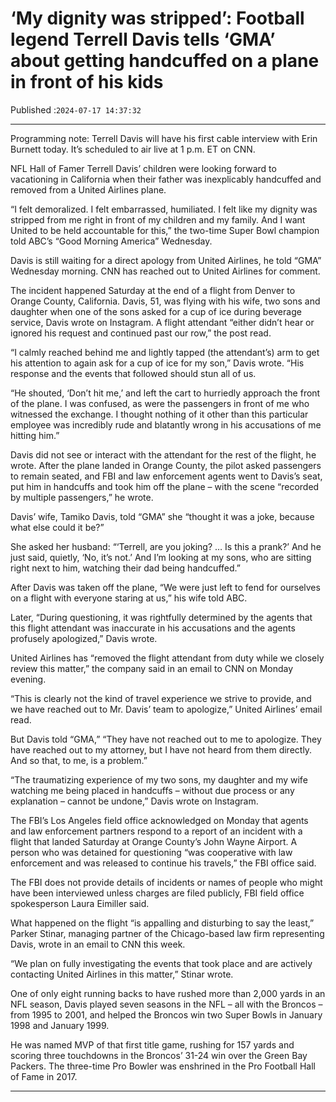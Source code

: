 # ‘My dignity was stripped’: Football legend Terrell Davis tells ‘GMA’ about getting handcuffed on a plane in front of his kids

Published :`2024-07-17 14:37:32`

---

Programming note: Terrell Davis will have his first cable interview with Erin Burnett today. It’s scheduled to air live at 1 p.m. ET on CNN.

NFL Hall of Famer Terrell Davis’ children were looking forward to vacationing in California when their father was inexplicably handcuffed and removed from a United Airlines plane.

“I felt demoralized. I felt embarrassed, humiliated. I felt like my dignity was stripped from me right in front of my children and my family. And I want United to be held accountable for this,” the two-time Super Bowl champion told ABC’s “Good Morning America” Wednesday.

Davis is still waiting for a direct apology from United Airlines, he told “GMA” Wednesday morning. CNN has reached out to United Airlines for comment.

The incident happened Saturday at the end of a flight from Denver to Orange County, California. Davis, 51, was flying with his wife, two sons and daughter when one of the sons asked for a cup of ice during beverage service, Davis wrote on Instagram. A flight attendant “either didn’t hear or ignored his request and continued past our row,” the post read.

“I calmly reached behind me and lightly tapped (the attendant’s) arm to get his attention to again ask for a cup of ice for my son,” Davis wrote. “His response and the events that followed should stun all of us.

“He shouted, ‘Don’t hit me,’ and left the cart to hurriedly approach the front of the plane. I was confused, as were the passengers in front of me who witnessed the exchange. I thought nothing of it other than this particular employee was incredibly rude and blatantly wrong in his accusations of me hitting him.”

Davis did not see or interact with the attendant for the rest of the flight, he wrote. After the plane landed in Orange County, the pilot asked passengers to remain seated, and FBI and law enforcement agents went to Davis’s seat, put him in handcuffs and took him off the plane – with the scene “recorded by multiple passengers,” he wrote.

Davis’ wife, Tamiko Davis, told “GMA” she “thought it was a joke, because what else could it be?”

She asked her husband: “‘Terrell, are you joking? … Is this a prank?’ And he just said, quietly, ‘No, it’s not.’ And I’m looking at my sons, who are sitting right next to him, watching their dad being handcuffed.”

After Davis was taken off the plane, “We were just left to fend for ourselves on a flight with everyone staring at us,” his wife told ABC.

Later, “During questioning, it was rightfully determined by the agents that this flight attendant was inaccurate in his accusations and the agents profusely apologized,” Davis wrote.

United Airlines has “removed the flight attendant from duty while we closely review this matter,” the company said in an email to CNN on Monday evening.

“This is clearly not the kind of travel experience we strive to provide, and we have reached out to Mr. Davis’ team to apologize,” United Airlines’ email read.

But Davis told “GMA,” “They have not reached out to me to apologize. They have reached out to my attorney, but I have not heard from them directly. And so that, to me, is a problem.”

“The traumatizing experience of my two sons, my daughter and my wife watching me being placed in handcuffs – without due process or any explanation – cannot be undone,” Davis wrote on Instagram.

The FBI’s Los Angeles field office acknowledged on Monday that agents and law enforcement partners respond to a report of an incident with a flight that landed Saturday at Orange County’s John Wayne Airport. A person who was detained for questioning “was cooperative with law enforcement and was released to continue his travels,” the FBI office said.

The FBI does not provide details of incidents or names of people who might have been interviewed unless charges are filed publicly, FBI field office spokesperson Laura Eimiller said.

What happened on the flight “is appalling and disturbing to say the least,” Parker Stinar, managing partner of the Chicago-based law firm representing Davis, wrote in an email to CNN this week.

“We plan on fully investigating the events that took place and are actively contacting United Airlines in this matter,” Stinar wrote.

One of only eight running backs to have rushed more than 2,000 yards in an NFL season, Davis played seven seasons in the NFL – all with the Broncos – from 1995 to 2001, and helped the Broncos win two Super Bowls in January 1998 and January 1999.

He was named MVP of that first title game, rushing for 157 yards and scoring three touchdowns in the Broncos’ 31-24 win over the Green Bay Packers. The three-time Pro Bowler was enshrined in the Pro Football Hall of Fame in 2017.

---

